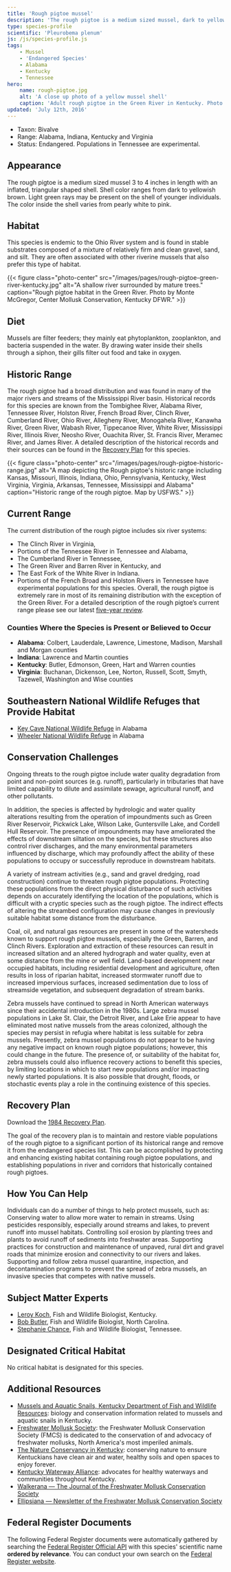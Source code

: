 ```yaml
---
title: 'Rough pigtoe mussel'
description: 'The rough pigtoe is a medium sized mussel, dark to yellowish brown in color, that is native to the Ohio River system. It is found in Alabama, Indiana, Kentucky and Virginia, with experimental populations in Tennessee, and is protected as an endangered species.'
type: species-profile
scientific: 'Pleurobema plenum'
js: /js/species-profile.js
tags:
    - Mussel
    - 'Endangered Species'
    - Alabama
    - Kentucky
    - Tennessee
hero:
    name: rough-pigtoe.jpg
    alt: 'A close up photo of a yellow mussel shell'
    caption: 'Adult rough pigtoe in the Green River in Kentucky. Photo by Monte McGregor, Center Mollusk Conservation, Kentucky DFWR.'
updated: 'July 12th, 2016'
---
```

- Taxon: Bivalve
- Range:  Alabama, Indiana, Kentucky and Virginia
- Status: Endangered. Populations in Tennessee are experimental.

## Appearance
The rough pigtoe is a medium sized mussel 3 to 4 inches in length with an inflated, triangular shaped shell. Shell color ranges from dark to yellowish brown. Light green rays may be present on the shell of younger individuals. The color inside the shell varies from pearly white to pink.

## Habitat
This species is endemic to the Ohio River system and is found in stable substrates composed of a mixture of relatively firm and clean gravel, sand, and silt. They are often associated with other riverine mussels that also prefer this type of habitat.

{{< figure class="photo-center" src="/images/pages/rough-pigtoe-green-river-kentucky.jpg" alt="A shallow river surrounded by mature trees." caption="Rough pigtoe habitat in the Green River. Photo by Monte McGregor, Center Mollusk Conservation, Kentucky DFWR." >}}

## Diet
Mussels are filter feeders; they mainly eat phytoplankton, zooplankton, and bacteria suspended in the water. By drawing water inside their shells through a siphon, their gills filter out food and take in oxygen.

## Historic Range
The rough pigtoe had a broad distribution and was found in many of the major rivers and streams of the Mississippi River basin.  Historical records for this species are known from the Tombighee River, Alabama River, Tennessee River, Holston River, French Broad River, Clinch River, Cumberland River, Ohio River, Allegheny River, Monogahela River, Kanawha River, Green River, Wabash River, Tippecanoe River, White River, Mississippi River, Illinois River, Neosho River, Ouachita River, St. Francis River, Meramec River, and James River. A detailed description of the historical records and their sources can be found in the [Recovery Plan](https://ecos.fws.gov/docs/recovery_plan/840806.pdf) for this species.

{{< figure class="photo-center" src="/images/pages/rough-pigtoe-historic-range.jpg" alt="A map depicting the Rough pigtoe's historic range including Kansas, Missouri, Illinois, Indiana, Ohio, Pennsylvania, Kentucky, West Virginia, Virginia, Arkansas, Tennessee, Mississippi and Alabama" caption="Historic range of the rough pigtoe. Map by USFWS." >}}

## Current Range
The current distribution of the rough pigtoe includes six river systems:
- The Clinch River in Virginia,
- Portions of the Tennessee River in Tennessee and Alabama,
- The Cumberland River in Tennessee,
- The Green River and Barren River in Kentucky, and
- The East Fork of the White River in Indiana.
- Portions of the French Broad and Holston Rivers in Tennessee have experimental populations for this species. Overall, the rough pigtoe is extremely rare in most of its remaining distribution with the exception of the Green River. For a detailed description of the rough pigtoe’s current range please see our latest [five-year review](https://ecos.fws.gov/docs/five_year_review/doc4439.pdf).

### Counties Where the Species is Present or Believed to Occur

- **Alabama**: Colbert, Lauderdale, Lawrence, Limestone, Madison, Marshall and Morgan counties
- **Indiana**: Lawrence and Martin counties
- **Kentucky**: Butler, Edmonson, Green, Hart and Warren counties
- **Virginia**: Buchanan, Dickenson, Lee, Norton, Russell, Scott, Smyth, Tazewell, Washington and Wise counties

## Southeastern National Wildlife Refuges that Provide Habitat
- [Key Cave National Wildlife Refuge](http://www.fws.gov/refuge/key_cave/) in Alabama
- [Wheeler National Wildlife Refuge](http://www.fws.gov/refuge/wheeler/) in Alabama

## Conservation Challenges
Ongoing threats to the rough pigtoe include water quality degradation from point and non-point sources (e.g. runoff), particularly in tributaries that have limited capability to dilute and assimilate sewage, agricultural runoff, and other pollutants.

In addition, the species is affected by hydrologic and water quality alterations resulting from the operation of impoundments such as Green River Reservoir, Pickwick Lake, Wilson Lake, Guntersville Lake, and Cordell Hull Reservoir. The presence of impoundments may have ameliorated the effects of downstream siltation on the species, but these structures also control river discharges, and the many environmental parameters influenced by discharge, which may profoundly affect the ability of these populations to occupy or successfully reproduce in downstream habitats.

A variety of instream activities (e.g., sand and gravel dredging, road construction) continue to threaten rough pigtoe populations. Protecting these populations from the direct physical disturbance of such activities depends on accurately identifying the location of the populations, which is difficult with a cryptic species such as the rough pigtoe. The indirect effects of altering the streambed configuration may cause changes in previously suitable habitat some distance from the disturbance.

Coal, oil, and natural gas resources are present in some of the watersheds known to support rough pigtoe mussels, especially the Green, Barren, and Clinch Rivers. Exploration and extraction of these resources can result in increased siltation and an altered hydrograph and water quality, even at some distance from the mine or well field. Land-based development near occupied habitats, including residential development and agriculture, often results in loss of riparian habitat, increased stormwater runoff due to increased impervious surfaces, increased sedimentation due to loss of streamside vegetation, and subsequent degradation of stream banks.

Zebra mussels have continued to spread in North American waterways since their accidental introduction in the 1980s. Large zebra mussel populations in Lake St. Clair, the Detroit River, and Lake Erie appear to have eliminated most native mussels from the areas colonized, although the species may persist in refugia where habitat is less suitable for zebra mussels. Presently, zebra mussel populations do not appear to be having any negative impact on known rough pigtoe populations; however, this could change in the future. The presence of, or suitability of the habitat for, zebra mussels could also influence recovery actions to benefit this species, by limiting locations in which to start new populations and/or impacting newly started populations. It is also possible that drought, floods, or stochastic events play a role in the continuing existence of this species.

## Recovery Plan

Download the [1984 Recovery Plan](https://ecos.fws.gov/docs/recovery_plan/840806.pdf).

The goal of the recovery plan is to maintain and restore viable populations of the rough pigtoe to a significant portion of its historical range and remove it from the endangered species list. This can be accomplished by protecting and enhancing existing habitat containing rough pigtoe populations, and establishing populations in river and corridors that historically contained rough pigtoes.

## How You Can Help
Individuals can do a number of things to help protect mussels, such as:
Conserving water to allow more water to remain in streams.
Using pesticides responsibly, especially around streams and lakes, to prevent runoff into mussel habitats.
Controlling soil erosion by planting trees and plants to avoid runoff of sediments into freshwater areas.
Supporting practices for construction and maintenance of unpaved, rural dirt and gravel roads that minimize erosion and connectivity to our rivers and lakes.
Supporting and follow zebra mussel quarantine, inspection, and decontamination programs to prevent the spread of zebra mussels, an invasive species that competes with native mussels.

## Subject Matter Experts
- [Leroy Koch](mailto:leroy_koch@fws.gov?subject=Rough+pigtoe+mussel), Fish and Wildlife Biologist, Kentucky.
- [Bob Butler](mailto:bob_butler@fws.gov?subject=Rough+pigtoe+mussel), Fish and Wildlife Biologist, North Carolina.
- [Stephanie Chance](mailto:stephanie_chance@fws.gov?subject=Rough+pigtoe+mussel), Fish and Wildlife Biologist, Tennessee.

## Designated Critical Habitat
No critical habitat is designated for this species.

## Additional Resources
- [Mussels and Aquatic Snails, Kentucky Department of Fish and Wildlife Resources](http://fw.ky.gov/Wildlife/Pages/Freshwater-Mussels-and-Aquatic-Snails.aspx): biology and conservation information related to mussels and aquatic snails in Kentucky.
- [Freshwater Mollusk Society](http://molluskconservation.org/): the Freshwater Mollusk Conservation Society (FMCS) is dedicated to the conservation of and advocacy of freshwater mollusks, North America's most imperiled animals.
- [The Nature Conservancy in Kentucky](http://www.nature.org/ourinitiatives/regions/northamerica/unitedstates/kentucky/): conserving nature to ensure Kentuckians have clean air and water, healthy soils and open spaces to enjoy forever.
- [Kentucky Waterway Alliance](http://kwalliance.org/): advocates for healthy waterways and communities throughout Kentucky.
- [Walkerana — The Journal of the Freshwater Mollusk Conservation Society](http://molluskconservation.org/Walkerana_BackIssues.html)
- [Ellipsiana — Newsletter of the Freshwater Mollusk Conservation Society](http://molluskconservation.org/Ellipsaria-archive.html)

## Federal Register Documents

The following Federal Register documents were automatically gathered by searching the [Federal Register Official API](https://www.federalregister.gov/blog/learn/developers) with this species' scientific name **ordered by relevance**. You can conduct your own search on the [Federal Register website](https://www.federalregister.gov/articles/search).
